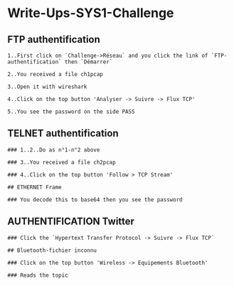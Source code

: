 # Write-Ups-SYS1-Challenge

## FTP authentification
```
1..First click on `Challenge->Réseau` and you click the link of `FTP-authentification` then `Démarrer`

2..You received a file ch1pcap

3..Open it with wireshark

4..Click on the top button 'Analyser -> Suivre -> Flux TCP'

5..You see the password on the side PASS

```
## TELNET authentification
```
### 1..2..Do as n°1-n°2 above

### 3..You received a file ch2pcap

### 4..Click on the top button 'Follow > TCP Stream'

## ETHERNET Frame

### You decode this to base64 then you see the password
```
## AUTHENTIFICATION Twitter
```
### Click the `Hypertext Transfer Protocol -> Suivre -> Flux TCP`

## Bluetooth-fichier inconnu

### Click on the top button 'Wireless -> Equipements Bluetooth'

### Reads the topic
```

